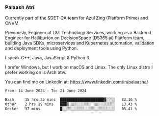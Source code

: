 ### Palaash Atri

Currently part of the SDET-QA team for Azul Zing (Platform Prime) and CNVM. 

Previously, Engineer at L&T Technology Services, working as a Backend Engineer for Halliburton on DecisionSpace (DS365.ai) Platform team, building Java SDKs, microservices and Kubernetes automation, validation and deployment tools using Python.

I speak C++, Java, JavaScript & Python 3.

I prefer Windows, but I work on macOS and Linux. The only Linux distro I prefer working on is Arch btw.

You can find me on LinkedIn at: https://www.linkedin.com/in/palaasha/

<!--START_SECTION:waka-->

```txt
From: 14 June 2024 - To: 21 June 2024

Bash     15 hrs 25 mins  ████████████████████▓░░░░   83.16 %
Other    2 hrs 29 mins   ███▒░░░░░░░░░░░░░░░░░░░░░   13.43 %
Docker   37 mins         █░░░░░░░░░░░░░░░░░░░░░░░░   03.41 %
```

<!--END_SECTION:waka-->
